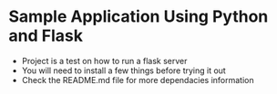 # Sample Application Using Python and Flask
- Project is a test on how to run a flask server
- You will need to install a few things before trying it out
- Check the README.md file for more dependacies information